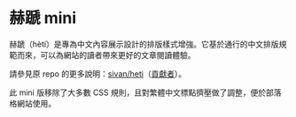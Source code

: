 # 赫蹏 mini

赫蹏（hètí）是專為中文內容展示設計的排版樣式增強。它基於通行的中文排版規範而來，可以為網站的讀者帶來更好的文章閱讀體驗。 

請參見原 repo 的更多說明：[sivan/heti](https://github.com/sivan/heti)（[貢獻者](https://github.com/sivan/heti/graphs/contributors)）。

此 mini 版移除了大多數 CSS 規則，且對繁體中文標點擠壓做了調整，便於部落格網站使用。